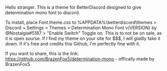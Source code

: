 Hello stranger.
This is a theme for BetterDiscord designed to give determination mono font to discord.


To install, place Font.theme.css to %APPDATA%\betterdiscord\themes > Discord > Settings > Themes > Determination Mono Font v(VERSION) by @Nostalgia#5187 > "Enable Switch" Toggle on.
This is to not be on sale, as it is open sourse. If I find my theme on your site for $$$, I will gladly take it down. If it's free and credits this Github, I'm perfectly fine with it.


If you want to share, this is the link: https://github.com/BrazenFox5/determination-mono - offically made by BrazenFox5.
